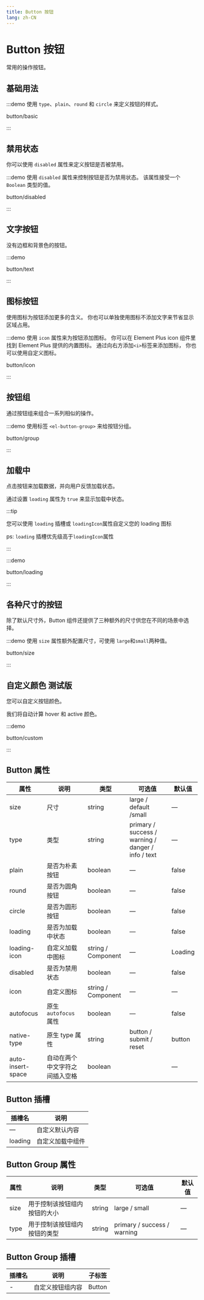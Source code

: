 ```yaml
---
title: Button 按钮
lang: zh-CN
---
```


# Button 按钮

常用的操作按钮。

## 基础用法

:::demo 使用 `type`、`plain`、`round` 和 `circle` 来定义按钮的样式。

button/basic

:::

## 禁用状态

你可以使用 `disabled` 属性来定义按钮是否被禁用。

:::demo 使用 `disabled` 属性来控制按钮是否为禁用状态。 该属性接受一个 `Boolean` 类型的值。

button/disabled

:::

## 文字按钮

没有边框和背景色的按钮。

:::demo

button/text

:::

## 图标按钮

使用图标为按钮添加更多的含义。 你也可以单独使用图标不添加文字来节省显示区域占用。

:::demo 使用 `icon` 属性来为按钮添加图标。 你可以在 Element Plus icon 组件里找到 Element Plus 提供的内置图标。 通过向右方添加`<i>`标签来添加图标， 你也可以使用自定义图标。

button/icon

:::

## 按钮组

通过按钮组来组合一系列相似的操作。

:::demo 使用标签 `<el-button-group>` 来给按钮分组。

button/group

:::

## 加载中

点击按钮来加载数据，并向用户反馈加载状态。

通过设置 `loading` 属性为 `true` 来显示加载中状态。

:::tip

您可以使用 `loading` 插槽或 `loadingIcon`属性自定义您的 loading 图标

ps: `loading` 插槽优先级高于`loadingIcon`属性

:::

:::demo

button/loading

:::

## 各种尺寸的按钮

除了默认尺寸外，Button 组件还提供了三种额外的尺寸供您在不同的场景中选择。

:::demo 使用 `size` 属性额外配置尺寸，可使用 `large`和`small`两种值。

button/size

:::

## 自定义颜色 <el-tag>测试版</el-tag>

您可以自定义按钮颜色。

我们将自动计算 hover 和 active 颜色。

:::demo

button/custom

:::

## Button 属性

| 属性              | 说明                           | 类型               | 可选值                                             | 默认值  |
| ----------------- | ------------------------------ | ------------------ | -------------------------------------------------- | ------- |
| size              | 尺寸                           | string             | large / default /small                             | —       |
| type              | 类型                           | string             | primary / success / warning / danger / info / text | —       |
| plain             | 是否为朴素按钮                 | boolean            | —                                                  | false   |
| round             | 是否为圆角按钮                 | boolean            | —                                                  | false   |
| circle            | 是否为圆形按钮                 | boolean            | —                                                  | false   |
| loading           | 是否为加载中状态               | boolean            | —                                                  | false   |
| loading-icon      | 自定义加载中图标               | string / Component | —                                                  | Loading |
| disabled          | 是否为禁用状态                 | boolean            | —                                                  | false   |
| icon              | 自定义图标                     | string / Component | —                                                  | —       |
| autofocus         | 原生 `autofocus` 属性          | boolean            | —                                                  | false   |
| native-type       | 原生 type 属性                 | string             | button / submit / reset                            | button  |
| auto-insert-space | 自动在两个中文字符之间插入空格 | boolean            |                                                    | —       |

## Button 插槽

| 插槽名  | 说明             |
| ------- | ---------------- |
| —       | 自定义默认内容   |
| loading | 自定义加载中组件 |

## Button Group 属性

| 属性 | 说明                         | 类型   | 可选值                      | 默认值 |
| ---- | ---------------------------- | ------ | --------------------------- | ------ |
| size | 用于控制该按钮组内按钮的大小 | string | large / small               | —      |
| type | 用于控制该按钮组内按钮的类型 | string | primary / success / warning | —      |

## Button Group 插槽

| 插槽名 | 说明             | 子标签 |
| ------ | ---------------- | ------ |
| -      | 自定义按钮组内容 | Button |
